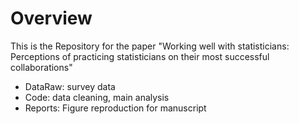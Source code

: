 
# Overview 

This is the Repository for the paper "Working well with statisticians: Perceptions of practicing statisticians on their most successful collaborations"

- DataRaw: survey data 
- Code: data cleaning, main analysis
- Reports: Figure reproduction for manuscript

